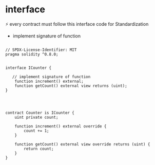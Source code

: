 # interface 
⚡️ every contract must follow this interface code for Standardization
 *  implement signature of function 


```solidity 

// SPDX-License-Identifier: MIT
pragma solidity ^0.8.0;


interface ICounter {

   // implement signature of function 
    function increment() external;
    function getCount() external view returns (uint);
}




contract Counter is ICounter {
    uint private count;

    function increment() external override {
        count += 1;
    }

    function getCount() external view override returns (uint) {
        return count;
    }
}
```
